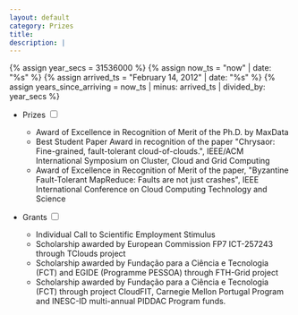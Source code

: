 ```yaml
---
layout: default
category: Prizes
title: 
description: |
---
```


{% assign year_secs = 31536000 %}
{% assign now_ts = "now" | date: "%s" %}
{% assign arrived_ts = "February 14, 2012" | date: "%s" %}
{% assign years_since_arriving = now_ts | minus: arrived_ts | divided_by: year_secs %}


- Prizes <span class="btn-xs"></span>
  <input type="checkbox" class="read-more-state" id="post-prizes-2" />
  <label for="post-prizes-2" class="btn-link btn-xs read-more-trigger"></label>
  <div class="read-more-target">
    <ul>
        <li>Award of Excellence in Recognition of Merit of the Ph.D. by MaxData</li>
        <li>Best Student Paper Award in recognition of the paper "Chrysaor: Fine-grained, fault-tolerant cloud-of-clouds.", IEEE/ACM International Symposium on Cluster, Cloud and Grid Computing</li>
        <li>Award of Excellence in Recognition of Merit of the paper, "Byzantine Fault-Tolerant MapReduce: Faults are not just crashes", IEEE International Conference on Cloud Computing Technology and Science</li>
    </ul>
  </div>


- Grants <span class="btn-xs"></span>
  <input type="checkbox" class="read-more-state" id="post-prizes-2" />
  <label for="post-prizes-2" class="btn-link btn-xs read-more-trigger"></label>
  <div class="read-more-target">
    <ul>
        <li>Individual Call to Scientific Employment Stimulus</li>
        <li>Scholarship awarded by European Commission FP7 ICT-257243 through TClouds project</li>
        <li>Scholarship awarded by Fundação para a Ciência e Tecnologia (FCT) and EGIDE (Programme PESSOA) through FTH-Grid project</li>
        <li>Scholarship awarded by Fundação para a Ciência e Tecnologia (FCT) through project CloudFIT, Carnegie Mellon Portugal Program and INESC-ID multi-annual PIDDAC Program funds.</li>
    </ul>
  </div>

